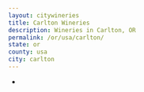 ```yaml
---
layout: citywineries
title: Carlton Wineries
description: Wineries in Carlton, OR
permalink: /or/usa/carlton/
state: or
county: usa
city: carlton
---
```

-
